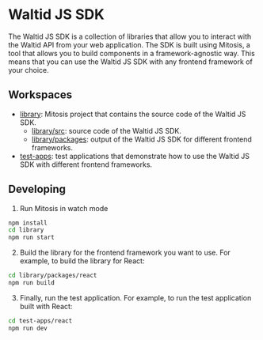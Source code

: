 # Waltid JS SDK

The Waltid JS SDK is a collection of libraries that allow you to interact with the Waltid API from your web application. The SDK is built using Mitosis, a tool that allows you to build components in a framework-agnostic way. This means that you can use the Waltid JS SDK with any frontend framework of your choice.

## Workspaces

- [library](./library/): Mitosis project that contains the source code of the Waltid JS SDK.
  - [library/src](./library/src/): source code of the Waltid JS SDK.
  - [library/packages](./library/packages/): output of the Waltid JS SDK for different frontend frameworks.
- [test-apps](./test-apps/): test applications that demonstrate how to use the Waltid JS SDK with different frontend frameworks.

## Developing

1. Run Mitosis in watch mode

```bash
npm install
cd library
npm run start
```

2. Build the library for the frontend framework you want to use. For example, to build the library for React:

```bash
cd library/packages/react
npm run build
```

3. Finally, run the test application. For example, to run the test application built with React:

```bash
cd test-apps/react
npm run dev
```
